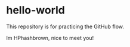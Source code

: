 # hello-world
This repository is for practicing the GitHub flow.

Im HPhashbrown, nice to meet you!
